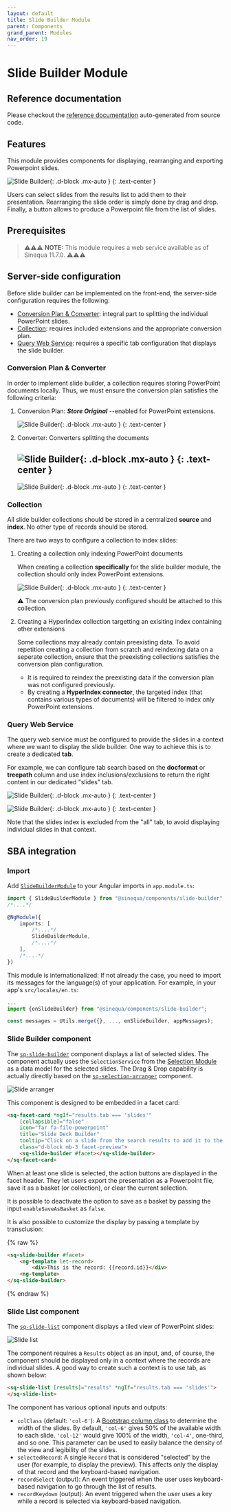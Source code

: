 ```yaml
---
layout: default
title: Slide Builder Module
parent: Components
grand_parent: Modules
nav_order: 19
---
```


# Slide Builder Module

## Reference documentation

Please checkout the [reference documentation]({{site.baseurl}}components/modules/SlideBuilderModule.html) auto-generated from source code.

## Features

This module provides components for displaying, rearranging and exporting Powerpoint slides.

![Slide Builder]({{site.baseurl}}assets/modules/slide-builder/slide-builder.png){: .d-block .mx-auto }
{: .text-center }

Users can select slides from the results list to add them to their presentation. Rearranging the slide order is simply done by drag and drop. Finally, a button allows to produce a Powerpoint file from the list of slides.

## Prerequisites

> ⚠️⚠️⚠️ **NOTE:** This module requires a web service available as of Sinequa 11.7.0. ⚠️⚠️⚠️

## Server-side configuration

Before slide builder can be implemented on the front-end, the server-side configuration requires the following:

- [Conversion Plan & Converter](#conversion-plan--converter): integral part to splitting the individual PowerPoint slides. 
- [Collection](#collection): requires included extensions and the appropriate conversion plan.
- [Query Web Service](#query-web-service): requires a specific tab configuration that displays the slide builder.

### Conversion Plan & Converter 

In order to implement slide builder, a collection requires storing PowerPoint documents locally.
Thus, we must ensure the conversion plan satisfies the following criteria:

1. Conversion Plan: ***Store Original*** --enabled for PowerPoint extensions.

    ![Slide Builder]({{site.baseurl}}assets/modules/slide-builder/slide-conversionplan.png){: .d-block .mx-auto }
    {: .text-center }

2. Converter: Converters splitting the documents

    ![Slide Builder]({{site.baseurl}}assets/modules/slide-builder/slide-converter1.png){: .d-block .mx-auto }
    {: .text-center }
    ---
    ![Slide Builder]({{site.baseurl}}assets/modules/slide-builder/slide-converter2.png){: .d-block .mx-auto }
    {: .text-center }

### Collection

All slide builder collections should be stored in a centralized **source** and **index**. No other type of records should be stored. 

There are two ways to configure a collection to index slides:

1. Creating a collection only indexing PowerPoint documents

    When creating a collection **specifically** for the slide builder module, the collection should only index PowerPoint extensions.

    ![Slide Builder]({{site.baseurl}}assets/modules/slide-builder/slide-extensions.png){: .d-block .mx-auto }
    {: .text-center }

    ⚠️ The conversion plan previously configured should be attached to this collection.

2. Creating a HyperIndex collection targetting an exisiting index containing other extensions

    Some collections may already contain preexisting data. To avoid repetition creating a collection from scratch and reindexing data on a seperate collection, 
    ensure that the preexisting collections satisfies the conversion plan configuration. 

    - It is required to reindex the preexisting data if the conversion plan was not configured previously.
    - By creating a **HyperIndex connector**, the targeted index (that contains various types of documents) will be filtered to index only PowerPoint extensions. 

### Query Web Service

The query web service must be configured to provide the slides in a context where we want to display the slide builder. One way to achieve this is to create a dedicated **tab**.

For example, we can configure tab search based on the **docformat** or **treepath** column and use index inclusions/exclusions to return the right content in our dedicated "slides" tab.

![Slide Builder]({{site.baseurl}}assets/modules/slide-builder/slide-queryservice-tabs1.png){: .d-block .mx-auto }
{: .text-center }

![Slide Builder]({{site.baseurl}}assets/modules/slide-builder/slide-queryservice-tabs2.png){: .d-block .mx-auto }
{: .text-center }

Note that the slides index is excluded from the "all" tab, to avoid displaying individual slides in that context.

## SBA integration

### Import

Add [`SlideBuilderModule`]({{site.baseurl}}components/modules/SlideBuilderModule.html) to your Angular imports in `app.module.ts`:

```ts
import { SlideBuilderModule } from "@sinequa/components/slide-builder";
/*....*/

@NgModule({
    imports: [
        /*....*/
        SlideBuilderModule,
        /*....*/
    ],
    /*....*/
})
```

This module is internationalized: If not already the case, you need to import its messages for the language(s) of your application. For example, in your app's `src/locales/en.ts`:

```ts
...
import {enSlideBuilder} from "@sinequa/components/slide-builder";

const messages = Utils.merge({}, ..., enSlideBuilder, appMessages);
```

### Slide Builder component

The [`sq-slide-builder`]({{site.baseurl}}components/modules/SlideBuilderComponent.html) component displays a list of selected slides. The component actually uses the `SelectionService` from the [Selection Module](selection.html) as a data model for the selected slides. The Drag & Drop capability is actually directly based on the [`sq-selection-arranger`](selection.html#selection-arranger) component.

![Slide arranger]({{site.baseurl}}assets/modules/slide-builder/slide-arranger.png)

This component is designed to be embedded in a facet card:

```html
<sq-facet-card *ngIf="results.tab === 'slides'"
    [collapsible]="false"
    icon="far fa-file-powerpoint"
    title="Slide Deck Builder"
    tooltip="Click on a slide from the search results to add it to the Slide Deck Builder."
    class="d-block mb-3 facet-preview">
    <sq-slide-builder #facet></sq-slide-builder>
</sq-facet-card>
```

When at least one slide is selected, the action buttons are displayed in the facet header. They let users export the presentation as a Powerpoint file, save it as a basket (or collection), or clear the current selection.

It is possible to deactivate the option to save as a basket by passing the input `enableSaveAsBasket` as `false`.

It is also possible to customize the display by passing a template by transclusion:

{% raw %}
```html
<sq-slide-builder #facet>
    <ng-template let-record>
        <div>This is the record: {{record.id}}</div>
    <ng-template>
</sq-slide-builder>
```
{% endraw %}

### Slide List component

The [`sq-slide-list`]({{site.baseurl}}components/modules/SlideListComponent.html) component displays a tiled view of PowerPoint slides:

![Slide list]({{site.baseurl}}assets/modules/slide-builder/slide-list.png)

The component requires a `Results` object as an input, and, of course, the component should be displayed only in a context where the records are individual slides. A good way to create such a context is to use tab, as shown below:

```html
<sq-slide-list [results]="results" *ngIf="results.tab === 'slides'">
</sq-slide-list>
```

The component has various optional inputs and outputs:

- `colClass` (default: `'col-6'`): A [Bootstrap column class](https://getbootstrap.com/docs/4.0/layout/grid/) to determine the width of the slides. By default, `'col-6'` gives 50% of the available width to each slide. `'col-12'` would give 100% of the width, `'col-4'`, one-third, and so one. This parameter can be used to easily balance the density of the view and legibility of the slides.
- `selectedRecord`: A single `Record` that is considered "selected" by the user (for example, to display the preview). This affects only the display of that record and the keyboard-based navigation.
- `recordSelect` (output): An event triggered when the user uses keyboard-based navigation to go through the list of results.
- `recordKeydown` (output): An event triggered when the user uses a key while a record is selected via keyboard-based navigation.
